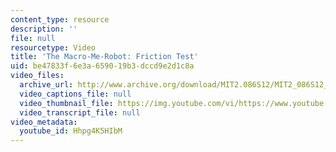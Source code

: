 ```yaml
---
content_type: resource
description: ''
file: null
resourcetype: Video
title: 'The Macro-Me-Robot: Friction Test'
uid: be47833f-6e3a-6590-19b3-dccd9e2d1c8a
video_files:
  archive_url: http://www.archive.org/download/MIT2.086S12/MIT2_086S12_unit3_friction_300k.mp4
  video_captions_file: null
  video_thumbnail_file: https://img.youtube.com/vi/https://www.youtube.com/v/Hhpg4K5HIbM/default.jpg
  video_transcript_file: null
video_metadata:
  youtube_id: Hhpg4K5HIbM
---
```

